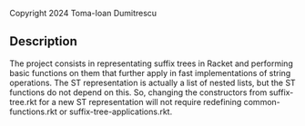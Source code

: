 Copyright 2024 Toma-Ioan Dumitrescu

## Description

The project consists in representating suffix trees in Racket and
performing basic functions on them that further apply in fast
implementations of string operations. The ST representation
is actually a list of nested lists, but the ST functions do
not depend on this. So, changing the constructors from
suffix-tree.rkt for a new ST representation will not
require redefining common-functions.rkt or
suffix-tree-applications.rkt.
